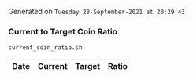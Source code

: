 Generated on `Tuesday 28-September-2021 at 20:29:43`

### Current to Target Coin Ratio
`current_coin_ratio.sh`

Date|Current|Target|Ratio
---|---|---|---
